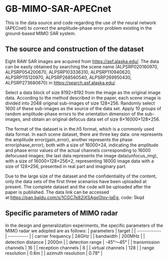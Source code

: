 # GB-MIMO-SAR-APECnet
This is the data source and code regarding the use of the neural network (APECnet) to correct the amplitude-phase error problem existing in the ground-based MIMO SAR system.

## The source and construction of the dataset
Eight RAW SAR images are acquired from https://asf.alaska.edu/. The data can be easily obtained by searching the scene name (ALPSRP020160970, ALPSRP054200670, ALPSRP103336310, ALPSRP110940620, ALPSRP115120970, ALPSRP268560540, ALPSRP269950430, ALPSRP273680670) in https://search.asf.alaska.edu/. 

Select a data block of size 8192×8192 from the image as the original image data. According to the method described in the paper, each scene image is divided into 2048 original sub-images of size 128×256. Randomly select 1600 of these sub-images as the source of the data set. Apply 10 groups of random amplitude-phase errors to the orientation dimension of the sub-images, and obtain an original defocus data set of size 8×16000×128×256.

The format of the dataset is in the.h5 format, which is a commonly used data format. In each scene dataset, there are three key data: one represents the amplitude error(gain_error), another represents the phase error(phase_error), both with a size of 16000×24, indicating the amplitude and phase error values of the actual channels corresponding to 16000 defocused images; the last data represents the image data(unfocus_img), with a size of 16000×128×256×2, representing 16000 image data with a size of 128×256, presented in real part and imaginary part.

Due to the large size of the dataset and the confidentiality of the content, only the data sets of the first three scenarios have been uploaded at present. The complete dataset and the code will be uploaded after the paper is published. The data link can be accessed at:https://pan.baidu.com/s/1CGC7e82iXSAgxOIxv-IaEg, code: 5kqd

## Specific parameters of MIMO radar
In the design and generalization experiments, the specific parameters of the MIMO radar we adopted are as follows: 
| parameters         | target       |
| ------------ | ---------- |
| carrier frequency         | 24GHz      |
| bandwidth         | 200MHz     |
| detection distance     | 2000m      |
| detection range | -45°～45° |
| transmission channels   | 16         |
| reception channels   | 8          |
| virtual channels | 128       |
| range resolution | 0.6m     |
| azimuth resolution | 0.78°     |
